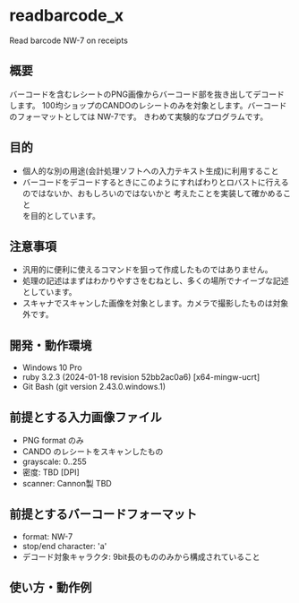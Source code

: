 # readbarcode_x
Read barcode NW-7 on receipts

## 概要
バーコードを含むレシートのPNG画像からバーコード部を抜き出してデコードします。
100均ショップのCANDOのレシートのみを対象とします。バーコードのフォーマットとしては
NW-7です。
きわめて実験的なプログラムです。

## 目的
- 個人的な別の用途(会計処理ソフトへの入力テキスト生成)に利用すること
- バーコードをデコードするときにこのようにすればわりとロバストに行えるのではないか、おもしろいのではないかと
考えたことを実装して確かめること  
を目的としています。

## 注意事項
- 汎用的に便利に使えるコマンドを狙って作成したものではありません。
- 処理の記述はまずはわかりやすさをむねとし、多くの場所でナイーブな記述としています。
- スキャナでスキャンした画像を対象とします。カメラで撮影したものは対象外です。

## 開発・動作環境
- Windows 10 Pro
- ruby 3.2.3 (2024-01-18 revision 52bb2ac0a6) [x64-mingw-ucrt]
- Git Bash (git version 2.43.0.windows.1)

## 前提とする入力画像ファイル
- PNG format のみ
- CANDO のレシートをスキャンしたもの
- grayscale: 0..255
- 密度: TBD [DPI]
- scanner: Cannon製 TBD
  
## 前提とするバーコードフォーマット
- format: NW-7
- stop/end character: 'a'
- デコード対象キャラクタ: 9bit長のもののみから構成されていること

## 使い方・動作例
